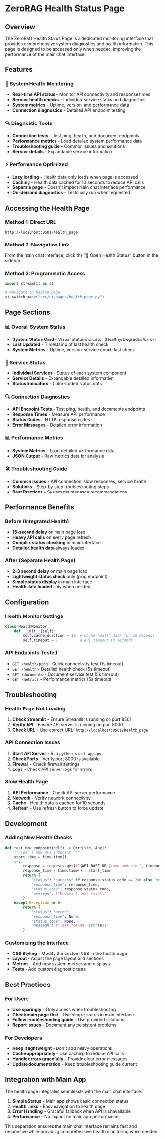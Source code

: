 # ZeroRAG Health Status Page

## Overview

The ZeroRAG Health Status Page is a dedicated monitoring interface that provides comprehensive system diagnostics and health information. This page is designed to be accessed only when needed, improving the performance of the main chat interface.

## Features

### 🏥 System Health Monitoring
- **Real-time API status** - Monitor API connectivity and response times
- **Service health checks** - Individual service status and diagnostics
- **System metrics** - Uptime, version, and performance data
- **Connection diagnostics** - Detailed API endpoint testing

### 🔍 Diagnostic Tools
- **Connection tests** - Test ping, health, and document endpoints
- **Performance metrics** - Load detailed system performance data
- **Troubleshooting guide** - Common issues and solutions
- **Service details** - Expandable service information

### ⚡ Performance Optimized
- **Lazy loading** - Health data only loads when page is accessed
- **Caching** - Health data cached for 10 seconds to reduce API calls
- **Separate page** - Doesn't impact main chat interface performance
- **On-demand diagnostics** - Tests only run when requested

## Accessing the Health Page

### Method 1: Direct URL
```
http://localhost:8501/health_page
```

### Method 2: Navigation Link
From the main chat interface, click the "🏥 Open Health Status" button in the sidebar.

### Method 3: Programmatic Access
```python
import streamlit as st

# Navigate to health page
st.switch_page("src/ui/pages/health_page.py")
```

## Page Sections

### 📊 Overall System Status
- **System Status Card** - Visual status indicator (Healthy/Degraded/Error)
- **Last Updated** - Timestamp of last health check
- **System Metrics** - Uptime, version, service count, last check

### 🔧 Service Status
- **Individual Services** - Status of each system component
- **Service Details** - Expandable detailed information
- **Status Indicators** - Color-coded status dots

### 🔍 Connection Diagnostics
- **API Endpoint Tests** - Test ping, health, and documents endpoints
- **Response Times** - Measure API performance
- **Status Codes** - HTTP response codes
- **Error Messages** - Detailed error information

### 📊 Performance Metrics
- **System Metrics** - Load detailed performance data
- **JSON Output** - Raw metrics data for analysis

### 🛠️ Troubleshooting Guide
- **Common Issues** - API connection, slow responses, service health
- **Solutions** - Step-by-step troubleshooting steps
- **Best Practices** - System maintenance recommendations

## Performance Benefits

### Before (Integrated Health)
- **15-second delay** on main page load
- **Heavy API calls** on every page refresh
- **Complex status checking** in main interface
- **Detailed health data** always loaded

### After (Separate Health Page)
- **2-3 second delay** on main page load
- **Lightweight status check** only (ping endpoint)
- **Simple status display** in main interface
- **Health data loaded** only when needed

## Configuration

### Health Monitor Settings
```python
class HealthMonitor:
    def __init__(self):
        self.cache_duration = 10  # Cache health data for 10 seconds
        self.timeout = 5          # API timeout in seconds
```

### API Endpoints Tested
- `GET /health/ping` - Quick connectivity test (1s timeout)
- `GET /health` - Detailed health check (5s timeout)
- `GET /documents` - Document service test (5s timeout)
- `GET /metrics` - Performance metrics (5s timeout)

## Troubleshooting

### Health Page Not Loading
1. **Check Streamlit** - Ensure Streamlit is running on port 8501
2. **Verify API** - Ensure API server is running on port 8000
3. **Check URL** - Use correct URL: `http://localhost:8501/health_page`

### API Connection Issues
1. **Start API Server** - Run `python start_app.py`
2. **Check Ports** - Verify port 8000 is available
3. **Firewall** - Check firewall settings
4. **Logs** - Check API server logs for errors

### Slow Health Page
1. **API Performance** - Check API server performance
2. **Network** - Verify network connectivity
3. **Cache** - Health data is cached for 10 seconds
4. **Refresh** - Use refresh button to force update

## Development

### Adding New Health Checks
```python
def test_new_endpoint(self) -> Dict[str, Any]:
    """Test a new API endpoint."""
    start_time = time.time()
    try:
        response = requests.get(f"{API_BASE_URL}/new-endpoint", timeout=5)
        response_time = time.time() - start_time
        return {
            "status": "success" if response.status_code == 200 else "error",
            "response_time": response_time,
            "status_code": response.status_code,
            "message": f"Endpoint test result"
        }
    except Exception as e:
        return {
            "status": "error",
            "response_time": None,
            "status_code": None,
            "message": f"Test failed: {str(e)}"
        }
```

### Customizing the Interface
- **CSS Styling** - Modify the custom CSS in the health page
- **Layout** - Adjust the page layout and sections
- **Metrics** - Add new system metrics and displays
- **Tests** - Add custom diagnostic tests

## Best Practices

### For Users
- **Use sparingly** - Only access when troubleshooting
- **Check main page first** - Use simple status in main interface
- **Follow troubleshooting guide** - Use provided solutions
- **Report issues** - Document any persistent problems

### For Developers
- **Keep it lightweight** - Don't add heavy operations
- **Cache appropriately** - Use caching to reduce API calls
- **Handle errors gracefully** - Provide clear error messages
- **Update documentation** - Keep troubleshooting guide current

## Integration with Main App

The health page integrates seamlessly with the main chat interface:

1. **Simple Status** - Main app shows basic connection status
2. **Health Links** - Easy navigation to health page
3. **Error Handling** - Graceful fallback when API is unavailable
4. **Performance** - No impact on main app performance

This separation ensures the main chat interface remains fast and responsive while providing comprehensive health monitoring when needed.

